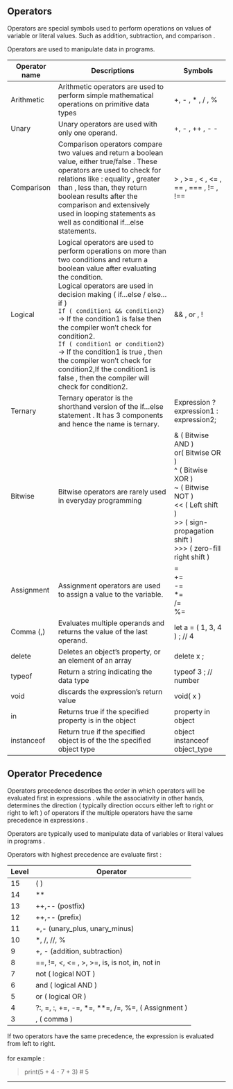 
## Operators

Operators are special symbols used to perform operations on values of variable or literal values. Such as addition, subtraction, and comparison .

Operators are used to manipulate data in programs.

| Operator name | Descriptions | Symbols |
| --- | --- | --- |
| Arithmetic | Arithmetic operators are used to perform simple mathematical operations on primitive data types | +, - , * , / , %|
| Unary | Unary operators are used with only one operand. | +, - , ++ , - - |
| Comparison | Comparison operators compare two values and return a boolean value, either true/false . These operators are used to check for relations like : equality , greater than , less than, they return boolean results after the comparison and extensively used in looping statements as well as conditional if…else statements. | > , >= , < , <= , == , === , != , !== |
| Logical | Logical operators are used to perform operations on more than two conditions and return a boolean value after evaluating the condition.<br>Logical operators are used in decision making ( if…else / else…if ) <br>`If ( condition1 && condition2)` → If the condition1 is false then the compiler won’t check for condition2.<br>`If ( condition1 or condition2)` → If the condition1 is true , then the compiler won’t check for condition2,If the condition1 is false , then the compiler will check for condition2. | && , or , ! |
| Ternary | Ternary operator is the shorthand version of the if…else statement . It has 3 components and hence the name is ternary. | Expression ? expression1 : expression2; |
| Bitwise | Bitwise operators are rarely used in everyday programming | & ( Bitwise AND )<br> or( Bitwise OR  ) <br>^  ( Bitwise XOR ) <br>~   ( Bitwise NOT ) <br><< ( Left shift ) <br> >> ( sign-propagation shift ) <br> >>> ( zero-fill right shift ) |
| Assignment | Assignment operators are used to assign a value to the variable. | =<br>+=<br>-=<br>*=<br>/=<br>%= |
| Comma (,) | Evaluates multiple operands and returns the value of the last operand. | let a = ( 1, 3, 4 ) ; // 4 |
| delete | Deletes an object’s property, or an element of an array | delete x ; |
| typeof | Return a string indicating the data type | typeof 3 ; // number |
| void | discards the expression’s return value | void( x ) |
| in | Returns true if the specified property is in the object | property in object |
| instanceof | Return true if the specified object is of the the specified object type | object instanceof object_type |

## Operator Precedence

Operators precedence describes the order in which operators will be evaluated first in expressions . while the associativity in other hands, determines the direction ( typically direction occurs either left to right or right to left ) of operators if the multiple operators have the same precedence in expressions . 

Operators are typically used to manipulate data of variables or literal values in programs . 

Operators with highest precedence are evaluate first : 

| Level | Operator | 
| --- | --- | 
| 15 | ( ) |
| 14 | ** | 
| 13 | ++,-- (postfix) |
| 12 | ++,-- (prefix) |
| 11 | +,- (unary_plus, unary_minus) |
| 10 | *, /, //, % |
| 9 | +, - (addition, subtraction) | 
| 8 | ==, !=, <, <= , >, >=, is, is not, in, not in |
| 7 | not ( logical NOT ) |
| 6 | and ( logical AND ) | 
| 5 | or  ( logical OR ) |
| 4 | ?:, =, :, +=, -=, *=, **=, /=, %=, ( Assignment )|
| 3 | , ( comma ) |

If two operators have the same precedence, the expression is evaluated from left to right.<br><br>
for example :<br>
> print(5 + 4 - 7 + 3) # 5

---








